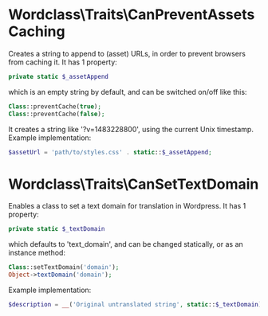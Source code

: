 # Wordclass\Traits\CanPreventAssetsCaching

Creates a string to append to (asset) URLs, in order to prevent browsers from caching it.
It has 1 property:
```php
private static $_assetAppend
```
which is an empty string by default, and can be switched on/off like this:
```php
Class::preventCache(true);
Class::preventCache(false);
```
It creates a string like '?v=1483228800', using the current Unix timestamp.
Example implementation:
```php
$assetUrl = 'path/to/styles.css' . static::$_assetAppend;
```

# Wordclass\Traits\CanSetTextDomain

Enables a class to set a text domain for translation in Wordpress.
It has 1 property:
```php
private static $_textDomain
```
which defaults to 'text_domain', and can be changed statically, or as an instance method:
```php
Class::setTextDomain('domain');
Object->textDomain('domain');
```
Example implementation:
```php
$description = __('Original untranslated string', static::$_textDomain);
```
